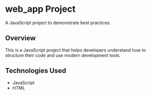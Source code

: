 ﻿# web_app Project
A JavaScript project to demonstrate best practices.

## Overview
This is a JavaScript project that helps developers understand how to structure their code and use modern development tools.

## Technologies Used
- JavaScript 
- HTML
